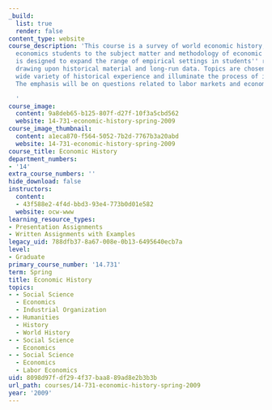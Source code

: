 ```yaml
---
_build:
  list: true
  render: false
content_type: website
course_description: 'This course is a survey of world economic history, and it introduces
  economics students to the subject matter and methodology of economic history. It
  is designed to expand the range of empirical settings in students'' research by
  drawing upon historical material and long-run data. Topics are chosen to show a
  wide variety of historical experience and illuminate the process of industrialization.
  The emphasis will be on questions related to labor markets and economic growth.

  '
course_image:
  content: 9a8deb65-b125-807f-d27f-10f3a5cbd562
  website: 14-731-economic-history-spring-2009
course_image_thumbnail:
  content: a1eca870-f564-5052-7b2d-7767b3a20abd
  website: 14-731-economic-history-spring-2009
course_title: Economic History
department_numbers:
- '14'
extra_course_numbers: ''
hide_download: false
instructors:
  content:
  - 43f588e2-4f4d-bbd3-93e4-773b0d01e582
  website: ocw-www
learning_resource_types:
- Presentation Assignments
- Written Assignments with Examples
legacy_uid: 788dfb37-8a67-008e-0b13-6495640ecb7a
level:
- Graduate
primary_course_number: '14.731'
term: Spring
title: Economic History
topics:
- - Social Science
  - Economics
  - Industrial Organization
- - Humanities
  - History
  - World History
- - Social Science
  - Economics
- - Social Science
  - Economics
  - Labor Economics
uid: 8098d97f-df29-4f37-baa8-89ad8e2b3b3b
url_path: courses/14-731-economic-history-spring-2009
year: '2009'
---
```

